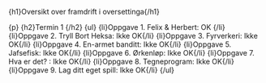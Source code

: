 {h1}Oversikt over framdrift i oversettinga{/h1}

{p} {h2}Termin 1 {/h2}
{ul}
{li}Oppgave 1. Felix & Herbert: OK {/li}
{li}Oppgave 2. Tryll Bort Heksa: Ikke OK{/li}
{li}Oppgave 3. Fyrverkeri: Ikke OK{/li}
{li}Oppgave 4. En-armet banditt: Ikke OK{/li}
{li}Oppgave 5. Jafsefisk: Ikke OK{/li}
{li}Oppgave 6. Ørkenløp: Ikke OK{/li}
{li}Oppgave 7. Hva er det? : Ikke OK{/li}
{li}Oppgave 8. Tegneprogram: Ikke OK{/li}
{li}Oppgave 9. Lag ditt eget spill: Ikke OK{/li}
{/ul}
